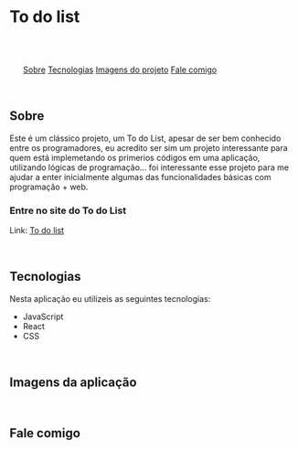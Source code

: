 # To do list

<br>



<br>

<ul>
  <a href="#sobre">Sobre</a>
  <a href="#tecnologias">Tecnologias</a>
  <a href="#imagens-do-projeto">Imagens do projeto</a>
  <a href="#fale-comigo">Fale comigo</a>
</ul>

<br>

## Sobre

<p>Este é um clássico projeto, um To do List, apesar de ser bem conhecido entre os programadores, eu acredito ser sim um projeto interessante para quem está implemetando
os primerios códigos em uma aplicação, utilizando lógicas de programação... foi interessante esse projeto para me ajudar a enter inicialmente algumas das funcionalidades
básicas com programação + web.</p>

### Entre no site do To do List

Link: <a href="">To do list</a>

<br>

## Tecnologias

<p>Nesta aplicação eu utilizeis as seguintes tecnologias:</p>

<ul>
  <li>JavaScript</li>
  <li>React</li>
  <li>CSS</li>
</ul>

<br>

## Imagens da aplicação



<br>

## Fale comigo
